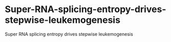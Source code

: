 # Super-RNA-splicing-entropy-drives-stepwise-leukemogenesis
Super RNA splicing entropy drives stepwise leukemogenesis
